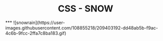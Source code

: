 <h1 align="center">CSS - SNOW</h1>
***
![snowrain](https://user-images.githubusercontent.com/108855218/209403192-dd48ab5b-f9ac-4c6b-9fcc-2ffa7c8ba183.gif)
